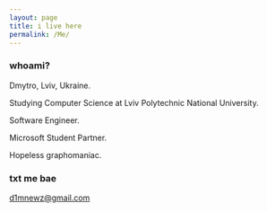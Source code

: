 ```yaml
---
layout: page
title: i live here
permalink: /Me/
---
```


### whoami?

Dmytro, Lviv, Ukraine.

Studying Computer Science at Lviv Polytechnic National University. 

Software Engineer.

Microsoft Student Partner.

Hopeless graphomaniac.

### txt me bae

[d1mnewz@gmail.com](mailto:d1mnewz@gmail.com)
